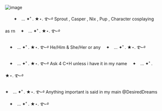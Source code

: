 
![image](https://github.com/user-attachments/assets/76fd450a-bad1-4917-9311-300c24e2bbd7)



　　✦　... ✦˚ . ★⋆. ࿐࿔ Sprout , Casper , Nix , Pup , Character cosplaying as rn 　✦　... ✦˚ . ★⋆. ࿐࿔

　✦　... ✦˚ . ★⋆. ࿐࿔ He/Him & She/Her or any 　✦　... ✦˚ . ★⋆. ࿐࿔

　✦　... ✦˚ . ★⋆. ࿐࿔ Ask 4 C+H unless i have it in my name 　✦　... ✦˚ . ★⋆. ࿐࿔

✦　... ✦˚ . ★⋆. ࿐࿔ Anything important is said in my main @DesiredDreams 　✦　... ✦˚ . ★⋆. ࿐࿔
